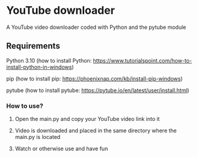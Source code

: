 # YouTube downloader
A YouTube video downloader coded with Python and the pytube module

## Requirements

Python 3.10 (how to install Python: https://www.tutorialspoint.com/how-to-install-python-in-windows)

pip (how to install pip: https://phoenixnap.com/kb/install-pip-windows)

pytube (how to install pytube: https://pytube.io/en/latest/user/install.html)

### How to use?

1. Open the main.py and copy your YouTube video link into it

2. Video is downloaded and placed in the same directory where the main.py is located

3. Watch or otherwise use and have fun
